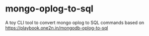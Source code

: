 # mongo-oplog-to-sql
A toy CLI tool to convert mongo oplog to SQL commands based on https://playbook.one2n.in/mongodb-oplog-to-sql
